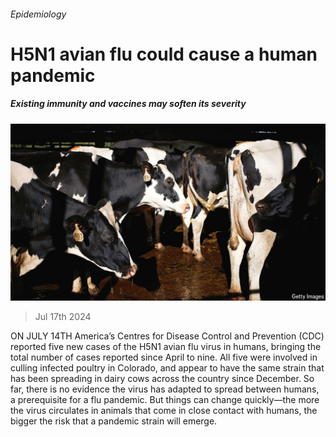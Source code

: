 ###### Epidemiology

# H5N1 avian flu could cause a human pandemic 

##### Existing immunity and vaccines may soften its severity 

![image](images/20240720_STP002.jpg) 

> Jul 17th 2024 

ON JULY 14TH America’s Centres for Disease Control and Prevention (CDC) reported five new cases of the H5N1 avian flu virus in humans, bringing the total number of cases reported since April to nine. All five were involved in culling infected poultry in Colorado, and appear to have the same strain that has been spreading in dairy cows across the country since December. So far, there is no evidence the virus has adapted to spread between humans, a prerequisite for a flu pandemic. But things can change quickly—the more the virus circulates in animals that come in close contact with humans, the bigger the risk that a pandemic strain will emerge. 

